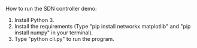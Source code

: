 How to run the SDN controller demo:

1. Install Python 3.
2. Install the requirements (Type "pip install networkx matplotlib" and "pip install numpy" in your terminal).
3. Type "python cli.py" to run the program.

